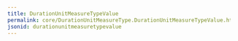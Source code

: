 ```yaml
---
title: DurationUnitMeasureTypeValue
permalink: core/DurationUnitMeasureType.DurationUnitMeasureTypeValue.html
jsonid: durationunitmeasuretypevalue
---
```


